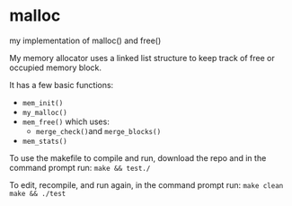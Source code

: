 # malloc
my implementation of malloc() and free()

My memory allocator uses a linked list structure to keep track of free or occupied memory block.

It has a few basic functions:
- `mem_init()`
- `my_malloc()`
- `mem_free()` which uses:
    -  `merge_check()`and `merge_blocks()` 
-  `mem_stats()`

To use the makefile to compile and run, download the repo and in the command prompt run:
`make && test./`

To edit, recompile, and run again, in the command prompt run:
`make clean`
`make && ./test`
